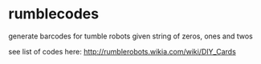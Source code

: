 # rumblecodes
generate barcodes for tumble robots given string of zeros, ones and twos

see list of codes here:
http://rumblerobots.wikia.com/wiki/DIY_Cards
